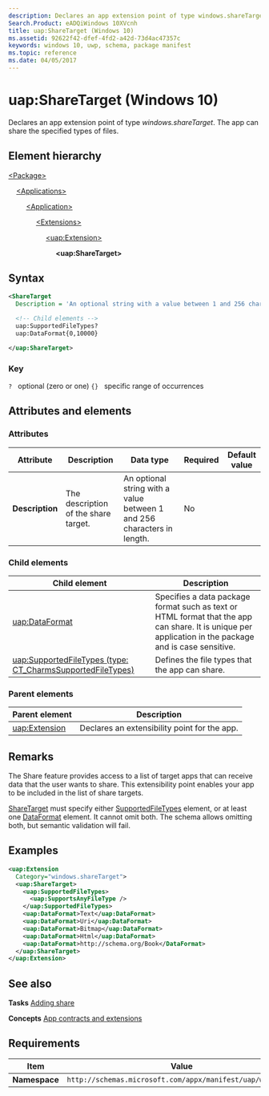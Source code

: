 ```yaml
---
description: Declares an app extension point of type windows.shareTarget (Windows 10).
Search.Product: eADQiWindows 10XVcnh
title: uap:ShareTarget (Windows 10)
ms.assetid: 92622f42-dfef-4fd2-a42d-73d4ac47357c
keywords: windows 10, uwp, schema, package manifest
ms.topic: reference
ms.date: 04/05/2017
---
```


# uap:ShareTarget (Windows 10)

Declares an app extension point of type *windows.shareTarget*. The app can share the specified types of files.

## Element hierarchy

[\<Package\>](element-package.md)

&nbsp;&nbsp;&nbsp;&nbsp;[\<Applications\>](element-applications.md)

&nbsp;&nbsp;&nbsp;&nbsp; &nbsp;&nbsp;&nbsp;&nbsp;[\<Application\>](element-application.md)

&nbsp;&nbsp;&nbsp;&nbsp; &nbsp;&nbsp;&nbsp;&nbsp; &nbsp;&nbsp;&nbsp;&nbsp;[\<Extensions\>](element-extensions.md)

&nbsp;&nbsp;&nbsp;&nbsp; &nbsp;&nbsp;&nbsp;&nbsp; &nbsp;&nbsp;&nbsp;&nbsp; &nbsp;&nbsp;&nbsp;&nbsp;[\<uap:Extension\>](element-uap-extension.md)

&nbsp;&nbsp;&nbsp;&nbsp; &nbsp;&nbsp;&nbsp;&nbsp; &nbsp;&nbsp;&nbsp;&nbsp; &nbsp;&nbsp;&nbsp;&nbsp; &nbsp;&nbsp;&nbsp;&nbsp;**\<uap:ShareTarget\>**

## Syntax

```xml
<ShareTarget
  Description = 'An optional string with a value between 1 and 256 characters in length.' >

  <!-- Child elements -->
  uap:SupportedFileTypes?
  uap:DataFormat{0,10000}

</uap:ShareTarget>
```

### Key

`?`   optional (zero or one)
`{}`   specific range of occurrences

## Attributes and elements

### Attributes

| Attribute | Description | Data type | Required | Default value |
|-|-|-|-|-|
| **Description** | The description of the share target. | An optional string with a value between 1 and 256 characters in length. | No |  |

### Child elements

| Child element | Description |
|-|-|
| [uap:DataFormat](element-uap-dataformat.md) | Specifies a data package format such as text or HTML format that the app can share. It is unique per application in the package and is case sensitive. |
| [uap:SupportedFileTypes (type: CT_CharmsSupportedFileTypes)](element-1-uap-supportedfiletypes.md) | Defines the file types that the app can share. |

### Parent elements

| Parent element | Description |
|-|-|
| [uap:Extension](element-uap-extension.md) | Declares an extensibility point for the app. |

## Remarks

The Share feature provides access to a list of target apps that can receive data that the user wants to share. This extensibility point enables your app to be included in the list of share targets.

[ShareTarget](../appxmanifestschema/element-sharetarget.md) must specify either [SupportedFileTypes](../appxmanifestschema/element-supportedfiletypes.md) element, or at least one [DataFormat](../appxmanifestschema/element-dataformat.md) element. It cannot omit both. The schema allows omitting both, but semantic validation will fail.

## Examples

```xml
<uap:Extension
  Category="windows.shareTarget">
  <uap:ShareTarget>
    <uap:SupportedFileTypes>
      <uap:SupportsAnyFileType />
    </uap:SupportedFileTypes>
    <uap:DataFormat>Text</uap:DataFormat>
    <uap:DataFormat>Uri</uap:DataFormat>
    <uap:DataFormat>Bitmap</uap:DataFormat>
    <uap:DataFormat>Html</uap:DataFormat>
    <uap:DataFormat>http://schema.org/Book</DataFormat>
  </uap:ShareTarget>
</uap:Extension>
```

## See also

**Tasks**
[Adding share](/previous-versions/windows/apps/hh758314(v=win.10))

**Concepts**
[App contracts and extensions](/previous-versions/windows/apps/hh464906(v=win.10))

## Requirements

| Item | Value |
|--|--|
| **Namespace** | `http://schemas.microsoft.com/appx/manifest/uap/windows10` |
